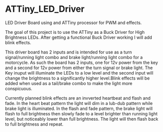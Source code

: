 ATTiny_LED_Driver
=================

LED Driver Board using and ATTiny processor for PWM and effects.

The goal of this project is to use the ATTiny as a Buck Driver for High Brightness LEDs. 
After getting a functional Buck Driver working I will add blink effects.

This driver board has 2 inputs and is intended for use as a turn signal/running light 
combo and brake light/running light combo for a motorcycle. As such the board has 2 inputs,
one for 12v power from the key and a second for 12v power from either the turn signal or 
brake light. The Key inuput will illuminate the LEDs to a low level and the second input 
will change the brightness to a significantly higher level.Blink effects will be added when 
used as a tail/brake combo to make the light more conspicuous. 

Currently planned blink effects are an invverted heartbeat and flash and fade. In the heart 
beat pattern the light will dim in a lub-dub pattern while brake light is illuminated. 
In the flash and fade pattern, the brake light will flash to full brightness then slowly fade
to a level brighter than running light level, but noticeably lower than full brightness. The
light will then flash back to full brightness and repeat.


